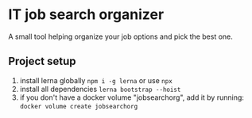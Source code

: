 # IT job search organizer

A small tool helping organize your job options and pick the best one.

## Project setup
1. install lerna globally `npm i -g lerna` or use `npx`
2. install all dependencies `lerna bootstrap --hoist`
3. if you don't have a docker volume "jobsearchorg", add it by running: `docker volume create jobsearchorg`
